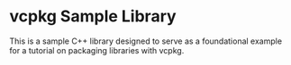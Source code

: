 # vcpkg Sample Library

This is a sample C++ library designed to serve as a foundational example for a tutorial on packaging libraries with vcpkg.
